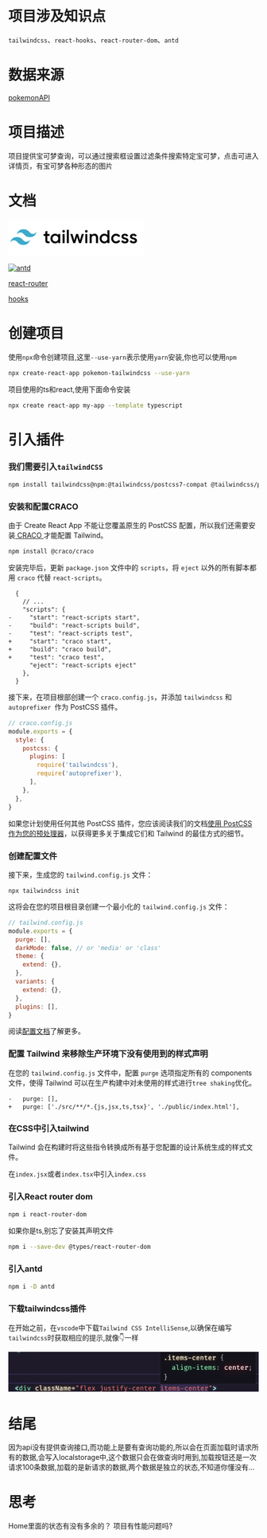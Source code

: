 # 项目涉及知识点

`tailwindcss`、`react-hooks`、`react-router-dom`、`antd`

# 数据来源

[pokemonAPI](https://pokeapi.co/)

# 项目描述

项目提供宝可梦查询，可以通过搜索框设置过滤条件搜索特定宝可梦，点击可进入详情页，有宝可梦各种形态的图片

# 文档

[![tailwindcss](./src/static/tailwindcss.png "tailwindcss")](https://www.tailwindcss.cn/)



[![antd](https://gw.alipayobjects.com/zos/rmsportal/KDpgvguMpGfqaHPjicRK.svg "antd")](https://ant.design/index-cn)



[react-router](https://reactrouter.com/web/guides/quick-start)

[hooks](https://zh-hans.reactjs.org/docs/hooks-intro.html)

# 创建项目

使用`npx`命令创建项目,这里`--use-yarn`表示使用`yarn`安装,你也可以使用`npm`

```bash
npx create-react-app pokemon-tailwindcss --use-yarn
```

项目使用的ts和react,使用下面命令安装

```bash
npx create react-app my-app --template typescript
```

# 引入插件

### 我们需要引入`tailwindCSS`

```bash
npm install tailwindcss@npm:@tailwindcss/postcss7-compat @tailwindcss/postcss7-compat postcss@^7 autoprefixer@^9
```

### 安装和配置CRACO

由于 Create React App 不能让您覆盖原生的 PostCSS 配置，所以我们还需要安装[ CRACO ](https://github.com/gsoft-inc/craco)才能配置 Tailwind。

```bash
npm install @craco/craco
```

安装完毕后，更新 `package.json` 文件中的 `scripts`，将 `eject` 以外的所有脚本都用 `craco` 代替 `react-scripts`。

```diff-json
  {
    // ...
    "scripts": {
-     "start": "react-scripts start",
-     "build": "react-scripts build",
-     "test": "react-scripts test",
+     "start": "craco start",
+     "build": "craco build",
+     "test": "craco test",
      "eject": "react-scripts eject"
    },
  }
```

接下来，在项目根部创建一个 `craco.config.js`，并添加 `tailwindcss` 和 `autoprefixer `作为 PostCSS 插件。

```js
// craco.config.js
module.exports = {
  style: {
    postcss: {
      plugins: [
        require('tailwindcss'),
        require('autoprefixer'),
      ],
    },
  },
}
```

如果您计划使用任何其他 PostCSS 插件，您应该阅读我们的文档[使用 PostCSS 作为您的预处理器](https://www.tailwindcss.cn/docs/using-with-preprocessors)，以获得更多关于集成它们和 Tailwind 的最佳方式的细节。

### 创建配置文件

接下来，生成您的 `tailwind.config.js` 文件：

```shell
npx tailwindcss init
```

这将会在您的项目根目录创建一个最小化的 `tailwind.config.js` 文件：

```js
// tailwind.config.js
module.exports = {
  purge: [],
  darkMode: false, // or 'media' or 'class'
  theme: {
    extend: {},
  },
  variants: {
    extend: {},
  },
  plugins: [],
}
```

阅读[配置文档](https://www.tailwindcss.cn/docs/configuration)了解更多。

###  配置 Tailwind 来移除生产环境下没有使用到的样式声明

在您的 `tailwind.config.js` 文件中，配置 `purge` 选项指定所有的 components 文件，使得 Tailwind 可以在生产构建中对未使用的样式进行`tree shaking`优化。

```diff-js
-   purge: [],
+   purge: ['./src/**/*.{js,jsx,ts,tsx}', './public/index.html'],
```

### 在CSS中引入tailwind

Tailwind 会在构建时将这些指令转换成所有基于您配置的设计系统生成的样式文件。

在`index.jsx`或者`index.tsx`中引入`index.css`

### 引入React router dom

```bash
npm i react-router-dom
```

如果你是ts,别忘了安装其声明文件

```bash
npm i --save-dev @types/react-router-dom
```

### 引入antd

```bash
npm i -D antd
```

### 下载tailwindcss插件

在开始之前，在`vscode`中下载`Tailwind CSS IntelliSense`,以确保在编写`tailwindcss`时获取相应的提示,就像👇一样

![image-20210326105517507](./src/static/tailwindcss插件效果图.png)

# 结尾
因为api没有提供查询接口,而功能上是要有查询功能的,所以会在页面加载时请求所有的数据,会写入localstorage中,这个数据只会在做查询时用到,加载按钮还是一次请求100条数据,加载的是新请求的数据,两个数据是独立的状态,不知道你懂没有...
# 思考
Home里面的状态有没有多余的？
项目有性能问题吗?


